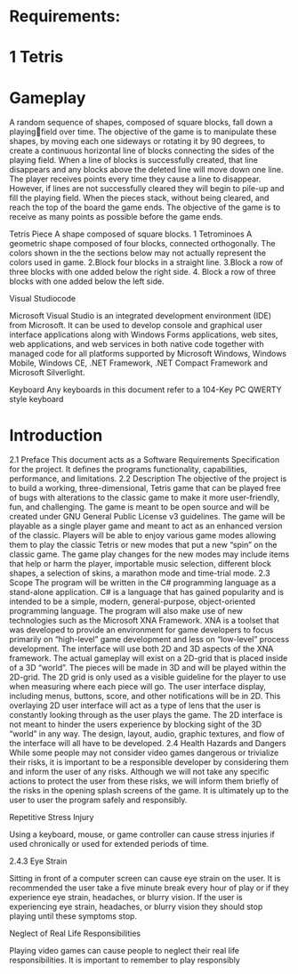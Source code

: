 
# Requirements: #

# 1 Tetris #
# Gameplay
A random sequence of shapes, composed of square blocks, fall down a playingfield over time. The objective of the game is to manipulate these shapes, by 
moving each one sideways or rotating it by 90 degrees, to create a continuous 
horizontal line of blocks connecting the sides of the playing field. When a line of 
blocks is successfully created, that line disappears and any blocks above the 
deleted line will move down one line. The player receives points every time they 
cause a line to disappear. However, if lines are not successfully cleared they will 
begin to pile-up and fill the playing field. When the pieces stack, without being 
cleared, and reach the top of the board the game ends. The objective of the game 
is to receive as many points as possible before the game ends.

Tetris Piece
A shape composed of square blocks.
1 Tetrominoes
A geometric shape composed of four blocks, connected orthogonally.
 The 
colors shown in the the sections below may not actually represent the colors used 
in game.
2.Block
four blocks in a straight line.
3.Block
a row of three blocks with one added below the right side.
4. Block
a row of three blocks with one added below the left side.


Visual Studiocode 

Microsoft Visual Studio is an integrated development environment (IDE) from Microsoft. It can 
be used to develop console and graphical user interface applications along with Windows 
Forms applications, web sites, web applications, and web services in both native code together 
with managed code for all platforms supported by Microsoft Windows, Windows Mobile, 
Windows CE, .NET Framework, .NET Compact Framework and Microsoft Silverlight.

Keyboard
Any keyboards in this document refer to a 104-Key PC QWERTY style keyboard


# Introduction #

2.1 Preface
This document acts as a Software Requirements Specification for the project. It defines the 
programs functionality, capabilities, performance, and limitations.
2.2 Description
The objective of the project is to build a working, three-dimensional, Tetris game that can be 
played free of bugs with alterations to the classic game to make it more user-friendly, fun, and 
challenging. The game is meant to be open source and will be created under GNU General 
Public License v3 guidelines. The game will be playable as a single player game and meant to 
act as an enhanced version of the classic. Players will be able to enjoy various game modes 
allowing them to play the classic Tetris or new modes that put a new “spin” on the classic 
game. The game play changes for the new modes may include items that help or harm the 
player, importable music selection, different block shapes, a selection of skins, a marathon 
mode and time-trial mode.
2.3 Scope
The program will be written in the C# programming language as a stand-alone application. C# is 
a language that has gained popularity and is intended to be a simple, modern, general-purpose, 
object-oriented programming language. The program will also make use of new technologies 
such as the Microsoft XNA Framework. XNA is a toolset that was developed to provide an 
environment for game developers to focus primarily on “high-level” game development and 
less on “low-level” process development. The interface will use both 2D and 3D aspects of the 
XNA framework. The actual gameplay will exist on a 2D-grid that is placed inside of a 3D 
“world”. The pieces will be made in 3D and will be played within the 2D-grid. The 2D grid is 
only used as a visible guideline for the player to use when measuring where each piece will go. 
The user interface display, including menus, buttons, score, and other notifications will be in 
2D. This overlaying 2D user interface will act as a type of lens that the user is constantly looking 
through as the user plays the game. The 2D interface is not meant to hinder the users 
experience by blocking sight of the 3D “world” in any way. The design, layout, audio, graphic 
textures, and flow of the interface will all have to be developed.
2.4 Health Hazards and Dangers
While some people may not consider video games dangerous or trivialize their risks, it is 
important to be a responsible developer by considering them and inform the user of any risks. 
Although we will not take any specific actions to protect the user from these risks, we will 
inform them briefly of the risks in the opening splash screens of the game. It is ultimately up to 
the user to user the program safely and responsibly.

Repetitive Stress Injury

Using a keyboard, mouse, or game controller can cause stress injuries if used 
chronically or used for extended periods of time.

2.4.3 Eye Strain

Sitting in front of a computer screen can cause eye strain on the user. It is 
recommended the user take a five minute break every hour of play or if they 
experience eye strain, headaches, or blurry vision. If the user is experiencing eye 
strain, headaches, or blurry vision they should stop playing until these symptoms 
stop.

Neglect of Real Life Responsibilities

Playing video games can cause people to neglect their real life responsibilities. It 
is important to remember to play responsibly


